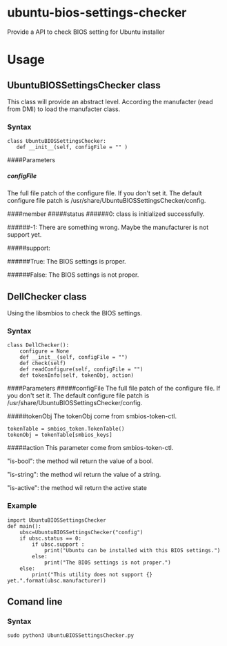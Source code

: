 # ubuntu-bios-settings-checker
Provide a API to check BIOS setting for Ubuntu installer

# Usage
## UbuntuBIOSSettingsChecker class
This class will provide an abstract level. 
According the manufacter (read from DMI) to load the manufacter class.
### Syntax

```
class UbuntuBIOSSettingsChecker:
   def __init__(self, configFile = "" )
```

####Parameters
##### configFile
The full file patch of the configure file.
If you don't set it. The default configure file patch is
/usr/share/UbuntuBIOSSettingsChecker/config.

####member
#####status
######0: class is initialized successfully.

######-1: There are something wrong. Maybe the manufacturer is not support yet.

#####support:

######True: The BIOS settings is proper.

######False: The BIOS settings is not proper.


## DellChecker class
Using the libsmbios to check the BIOS settings.
### Syntax

```
class DellChecker():
	configure = None
	def __init__(self, configFile = "")
	def check(self)
	def readConfigure(self, configFile = "")
	def tokenInfo(self, tokenObj, action)
```

####Parameters
#####configFile
The full file patch of the configure file.
If you don't set it. The default configure file patch is
/usr/share/UbuntuBIOSSettingsChecker/config.

#####tokenObj
The tokenObj come from smbios-token-ctl.

```
tokenTable = smbios_token.TokenTable()
tokenObj = tokenTable[smbios_keys]
```

#####action
This parameter come from smbios-token-ctl.

"is-bool": the method wil return the value of a bool.

"is-string": the method wil return the value of a string.

"is-active": the method wil return the active state


### Example 

```
import UbuntuBIOSSettingsChecker
def main():
    ubsc=UbuntuBIOSSettingsChecker("config")
    if ubsc.status == 0:
        if ubsc.support :
            print("Ubuntu can be installed with this BIOS settings.")
        else:
            print("The BIOS settings is not proper.")
    else:
        print("This utility does not support {} yet.".format(ubsc.manufacturer))

```

## Comand line
### Syntax

```
sudo python3 UbuntuBIOSSettingsChecker.py 
```